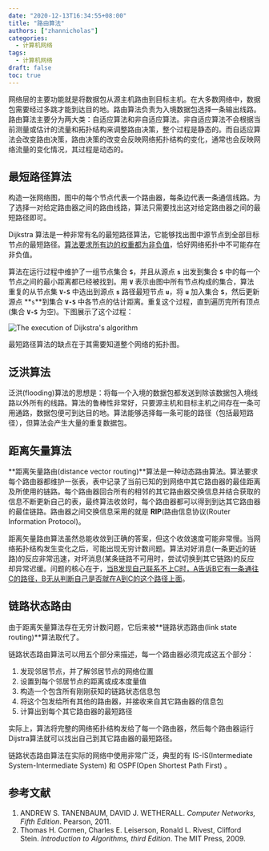 ```yaml
---
date: "2020-12-13T16:34:55+08:00"
title: "路由算法"
authors: ["zhannicholas"]
categories:
  - 计算机网络
tags:
  - 计算机网络
draft: false
toc: true
---
```


网络层的主要功能就是将数据包从源主机路由到目标主机。在大多数网络中，数据包需要经过多跳才能到达目的地。路由算法负责为入境数据包选择一条输出线路。路由算法主要分为两大类：自适应算法和非自适应算法。非自适应算法不会根据当前测量或估计的流量和拓扑结构来调整路由决策，整个过程是静态的。而自适应算法会改变路由决策，路由决策的改变会反映网络拓扑结构的变化，通常也会反映网络流量的变化情况，其过程是动态的。

## 最短路径算法
构造一张网络图，图中的每个节点代表一个路由器，每条边代表一条通信线路。为了选择一对给定路由器之间的路由线路，算法只需要找出这对给定路由器之间的最短路径即可。

Dijkstra 算法是一种非常有名的最短路径算法，它能够找出图中源节点到全部目标节点的最短路径。<u>算法要求所有边的权重都为非负值</u>，恰好网络拓扑中不可能存在非负值。

算法在运行过程中维护了一组节点集合 **`S`**，并且从源点 **`s`** 出发到集合 **`S`** 中的每一个节点之间的最小距离都已经被找到。用 **`V`** 表示由图中所有节点构成的集合，算法重复的从节点集 **`V-S`** 中选出到源点 **`s`** 路径最短节点 **`u`**，将 **`u`** 加入集合 **`S`**，然后更新源点 **`s`**到集合 **`V-S`** 中各节点的估计距离。重复这个过程，直到遍历完所有顶点(集合 **`V-S`** 为空)。下图展示了这个过程：

![The execution of Dijkstra's algorithm](/images/computer_networks/fundamentals/the-execution-of-dijstra's-algorithm.png)

最短路径算法的缺点在于其需要知道整个网络的拓扑图。

## 泛洪算法
泛洪(flooding)算法的思想是：将每一个入境的数据包都发送到除该数据包入境线路以外所有的线路。算法的鲁棒性非常好，只要源主机和目标主机之间存在一条可用通路，数据包便可到达目的地。算法能够选择每一条可能的路径（包括最短路径），但算法会产生大量的重复数据包。

## 距离矢量算法
**距离矢量路由(distance vector routing)**算法是一种动态路由算法。算法要求每个路由器都维护一张表，表中记录了当前已知的到网络中其它路由器的最佳距离及所使用的链路。每个路由器回合所有的相邻的其它路由器交换信息并结合获取的信息不断更新自己的表，最终算法收敛时，每个路由器都可以得到到达其它路由器的最佳链路。路由器之间交换信息采用的就是 **RIP**(路由信息协议(Router Information Protocol)。

距离矢量路由算法虽然总能收敛到正确的答案，但这个收敛速度可能非常慢。当网络拓扑结构发生变化之后，可能出现无穷计数问题。算法对好消息(一条更近的链路)的反应非常迅速，对坏消息(某条链路不可用时，尝试切换到其它链路)的反应却异常迟缓。问题的核心在于，<u>当B发现自己联系不上C时，A告诉B它有一条通往C的路径，B无从判断自己是否就在A到C的这个路径上面</u>。

## 链路状态路由
由于距离矢量算法存在无穷计数问题，它后来被**链路状态路由(link state routing)**算法取代了。

链路状态路由算法可以用五个部分来描述，每一个路由器必须完成这五个部分：
1. 发现邻居节点，并了解邻居节点的网络位置
2. 设置到每个邻居节点的距离或成本度量值
3. 构造一个包含所有刚刚获知的链路状态信息包
4. 将这个包发给所有其他的路由器，并接收来自其它路由器的信息包
5. 计算出到每个其它路由器的最短路径

实际上，算法将完整的网络拓扑结构发给了每一个路由器，然后每个路由器运行Dijstra算法就可以找出自己到其它路由器的最短路径。

链路状态路由算法在实际的网络中使用非常广泛，典型的有 IS-IS(Intermediate System-Intermediate System) 和 OSPF(Open Shortest Path First) 。

## 参考文献
1. ANDREW S. TANENBAUM, DAVID J. WETHERALL. *Computer Networks, Fifth Edition*. Pearson, 2011.
2. Thomas H. Cormen, Charles E. Leiserson, Ronald L. Rivest, Clifford Stein. *Introduction to Algorithms, third Edition*. The MIT Press, 2009.